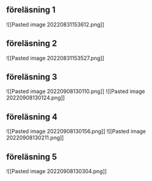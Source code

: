 ## föreläsning 1
![[Pasted image 20220831153612.png]]
## föreläsning 2
![[Pasted image 20220831153527.png]]

## föreläsning 3
![[Pasted image 20220908130110.png]]
![[Pasted image 20220908130124.png]]
## föreläsning 4
![[Pasted image 20220908130156.png]]
![[Pasted image 20220908130211.png]]
## föreläsning 5
![[Pasted image 20220908130304.png]]
